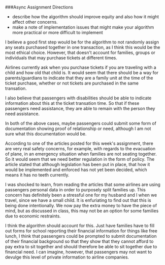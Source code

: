 ###Async Assignment Directions

- describe how the algorithm should improve equity and also how it might affect other concerns.
- make a note of implementation issues that might make your algorithm more practical or more difficult to implement

I believe a good first step would be for the algorithm to not randomly assign any seats purchased together in one transaction, as I think this would be the most ethical choice.
However, that doesn't account for families, groups or individuals that may purchase tickets at different times.

Airlines currently ask when you purchase tickets if you are traveling with a child and how old that child is. It would seem that there should be a way for parents/guardians to indicate that they are a family unit at the time of the ticket purchase, whether or not tickets are purchased in the same transation.

I also believe that passengers with disabilities should be able to indicate information about this at the ticket transation time. So that if these passengers need assistance, they are able to remain with the person they need assistance. 

In both of the above cases, maybe passengers could submit some form of documentation showing proof of relationship or need, although I am not sure what this documentation would be. 

According to one of the articles posted for this week's assignment, there are very real safety concerns, for example, with regards to the evacuation of plane, in an emergency situation when families are not seating together. So it would seem that we need better regulation in the form of policy. The article stated that although legislation has been put in place, that how it would be implemented and enforced has not yet been decided, which means it has no teeth currently.

I was shocked to learn, from reading the articles that some airlines are using passengers personal data in order to purposely split families up. This concern has definitely been a stressful one for my husband and I when we travel, since we have a small child. It is enfuriating to find out that this is being done intentionally. We now pay the extra money to have the piece of mind, but as discussed in class, this may not be an option for some families due to economic restraints. 

I think the algorithm should account for this. Just have families have to fill out forms for school reporting their financial information for things like free lunch, I think that passengers could be prompted to submit documentation of their financial background so that they show that they cannot afford to pay extra to sit together and should therefore be able to sit together due to financial need. I can imagine, however, that passengers may not want to devulge this level of private information to airline companies.

